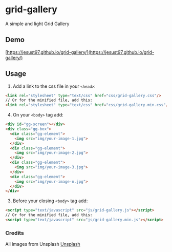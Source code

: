 # grid-gallery

A simple and light Grid Gallery

## Demo

[https://jesust97.github.io/grid-gallery/](https://jesust97.github.io/grid-gallery/)

## Usage

1) Add a link to the css file in your `<head>`:

```html
<link rel="stylesheet" type="text/css" href="css/grid-gallery.css"/>
// Or for the minified file, add this:
<link rel="stylesheet" type="text/css" href="css/grid-gallery.min.css"/>
```
4) On your ```<body>``` tag add:
```html
<div id="gg-screen"></div>
<div class="gg-box">
  <div class="gg-element">
    <img src="img/your-image-1.jpg">
  </div>
  <div class="gg-element">
    <img src="img/your-image-2.jpg">
  </div>
  <div class="gg-element">
    <img src="img/your-image-3.jpg">
  </div>
  <div class="gg-element">
    <img src="img/your-image-n.jpg">
  </div>
</div>
```

3) Before your closing ```<body>``` tag add:

```html
<script type="text/javascript" src="js/grid-gallery.js"></script>
// Or for the minified file, add this:
<script type="text/javascript" src="js/grid-gallery.min.js"></script>
```

### Credits

All images from Unsplash [Unsplash](https://www.unsplash.com)
